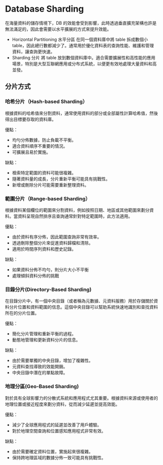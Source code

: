 # Database Sharding
在海量資料的儲存情境下，DB 的效能會受到影響，此時透過垂直擴充架構也許是無法滿足的，因此會需要以水平擴展的方式來提升效能。
* Horizontal Partitioning 水平分區
在同一個資料庫中將 table 拆成數個小 table，因此總行數都減少了。通常用於優化資料表的查詢性能、維護和管理資料，讓查詢更快速。
* Sharding 分片
將 table 放到數個資料庫中。適合需要擴展性和高性能的應用場景，特別是大型互聯網應用或分布式系統，以便更有效地處理大量資料和高並發。

## 分片方式
### 哈希分片（Hash-based Sharding）
根據資料的哈希值來分割資料，通常使用資料的部分或全部屬性計算哈希值，然後得出目標要存取的資料庫。

優點：
* 均勻分佈數據，防止負載不平衡。
* 適合資料順序不重要的情況。
* 可擴展且易於實施。

缺點：
* 檢索特定範圍的資料可能很複雜。
* 隨著資料量的成長，分片重新平衡可能具有挑戰性。
* 新增或刪除分片可能需要重新整理資料。
### 範圍分片（Range-based Sharding）
根據資料某個欄位的範圍來分割資料，例如按照日期、地區或其他範圍來劃分資料。當資料呈現自然排序且查詢通常針對特定範圍時，此方法適用。

優點：
* 由於資料有序分佈，因此範圍查詢非常有效率。
* 透過刪除整個分片來促進資料歸檔和清除。
* 適用於時間序列資料和歷史記錄。

缺點：
* 如果資料分佈不均勻，則分片大小不平衡
* 處理傾斜資料分佈的挑戰
### 目錄分片(Directory-Based Sharding)
在目錄分片中，有一個中央目錄（或者稱為元數據、元資料服務）用於存儲關於資料分片位置和資料範圍的信息。這個中央目錄可以幫助系統快速地識別和查找資料所在的分片位置。

優點：
* 簡化分片管理和重新平衡的過程。
* 動態地管理和更新資料分片的信息。

缺點：
* 由於需要單獨的中央目錄，增加了複雜性。
* 元資料查找導致的效能開銷。
* 中央目錄中潛在的單點故障。

### 地理分區(Geo-Based Sharding)
對於具有全球影響力的分散式系統和應用程式尤其重要。根據資料來源或使用者的地理位置或接近程度來劃分資料，從而減少延遲並提高效能。

優點：
* 減少了全球應用程式的延遲並改善了用戶體驗。
* 對於地理空間查詢和位置感知應用程式非常有效。

缺點：
* 由於需要確定資料位置，實施起來很複雜。
* 保持跨地理區域的數據分佈一致可能具有挑戰性。
